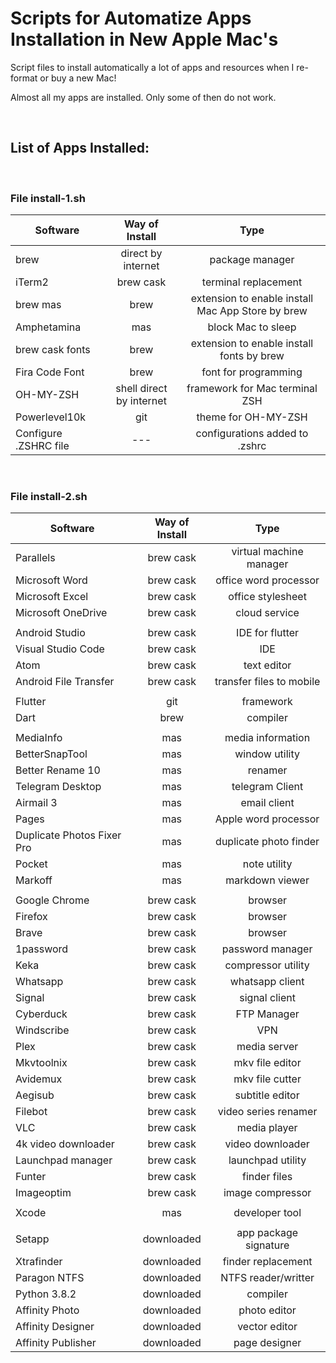 
# Scripts for Automatize Apps Installation in New Apple Mac's

Script files to install automatically a lot of apps and resources when I re-format or buy a new Mac!

Almost all my apps are installed. Only some of then do not work.

</br>

## List of Apps Installed:

</br>

### File install-1.sh ###

| Software | Way of Install | Type |
|---|:-:|:-:|
| brew | direct by internet | package manager |
| iTerm2 | brew cask | terminal replacement |
| brew mas | brew | extension to enable install Mac App Store by brew |
| Amphetamina | mas | block Mac to sleep |
| brew cask fonts | brew | extension to enable install fonts by brew |
| Fira Code Font | brew | font for programming |
| OH-MY-ZSH | shell direct by internet | framework for Mac terminal ZSH |
| Powerlevel10k | git | theme for OH-MY-ZSH |
| Configure .ZSHRC file | --- | configurations added to .zshrc |

</br>

### File install-2.sh ###


| Software | Way of Install | Type |
|---|:-:|:-:|
| Parallels | brew cask | virtual machine manager |
| Microsoft Word | brew cask | office word processor |
| Microsoft Excel | brew cask | office stylesheet |
| Microsoft OneDrive | brew cask | cloud service |
|   |  |  |
| Android Studio | brew cask | IDE for flutter |
| Visual Studio Code | brew cask | IDE |
| Atom | brew cask | text editor |
| Android File Transfer | brew cask | transfer files to mobile |
|   |  |  |
| Flutter | git | framework |
| Dart | brew | compiler |
|   |  |  |
| MediaInfo | mas | media information |
| BetterSnapTool | mas | window utility |
| Better Rename 10 | mas | renamer  |
| Telegram Desktop | mas | telegram Client |
| Airmail 3 | mas | email client |
| Pages | mas | Apple word processor |
| Duplicate Photos Fixer Pro | mas | duplicate photo finder |
| Pocket | mas | note utility |
| Markoff | mas | markdown viewer |
|   |  |  |
| Google Chrome | brew cask | browser  |
| Firefox | brew cask | browser |
| Brave | brew cask | browser |
| 1password | brew cask | password manager |
| Keka | brew cask | compressor utility |
| Whatsapp | brew cask | whatsapp client |
| Signal | brew cask | signal client |
| Cyberduck | brew cask | FTP Manager |
| Windscribe | brew cask | VPN |
| Plex | brew cask | media server |
| Mkvtoolnix | brew cask | mkv file editor |
| Avidemux | brew cask | mkv file cutter |
| Aegisub | brew cask | subtitle editor |
| Filebot | brew cask | video series renamer |
| VLC | brew cask | media player |
| 4k video downloader | brew cask | video downloader |
| Launchpad manager | brew cask | launchpad utility |
| Funter | brew cask | finder files |
| Imageoptim | brew cask | image compressor |
|   |  |  |
| Xcode | mas | developer tool |
|   |  |  |
| Setapp | downloaded | app package signature |
| Xtrafinder | downloaded | finder replacement |
| Paragon NTFS | downloaded | NTFS reader/writter |
| Python 3.8.2 | downloaded | compiler |
| Affinity Photo | downloaded | photo editor |
| Affinity Designer | downloaded | vector editor |
| Affinity Publisher | downloaded | page designer |